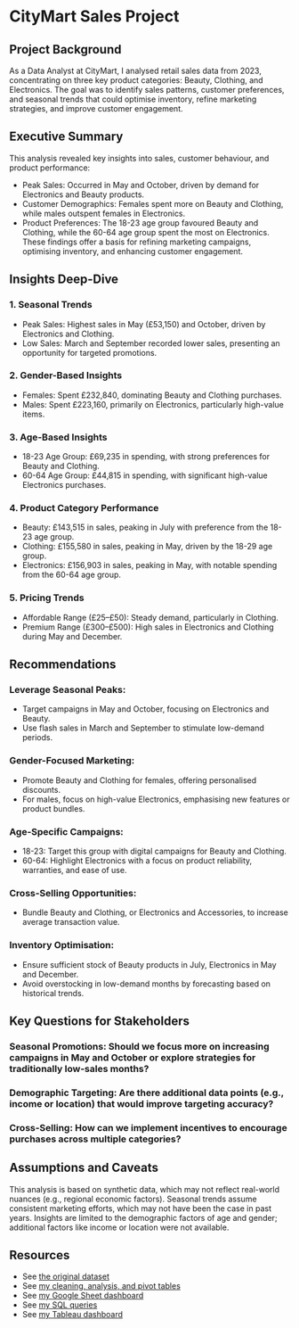 # CityMart Sales Project

## Project Background
As a Data Analyst at CityMart, I analysed retail sales data from 2023, concentrating on three key product categories: Beauty, Clothing, and Electronics. The goal was to identify sales patterns, customer preferences, and seasonal trends that could optimise inventory, refine marketing strategies, and improve customer engagement.

## Executive Summary
This analysis revealed key insights into sales, customer behaviour, and product performance:
  - Peak Sales: Occurred in May and October, driven by demand for Electronics and Beauty products.
  - Customer Demographics: Females spent more on Beauty and Clothing, while males outspent females in Electronics.
  - Product Preferences: The 18-23 age group favoured Beauty and Clothing, while the 60-64 age group spent the most on Electronics.
These findings offer a basis for refining marketing campaigns, optimising inventory, and enhancing customer engagement.

## Insights Deep-Dive
### 1. Seasonal Trends
  - Peak Sales: Highest sales in May (£53,150) and October, driven by Electronics and Clothing.
  - Low Sales: March and September recorded lower sales, presenting an opportunity for targeted promotions.
### 2. Gender-Based Insights
  - Females: Spent £232,840, dominating Beauty and Clothing purchases.
  - Males: Spent £223,160, primarily on Electronics, particularly high-value items.
### 3. Age-Based Insights
  - 18-23 Age Group: £69,235 in spending, with strong preferences for Beauty and Clothing.
  - 60-64 Age Group: £44,815 in spending, with significant high-value Electronics purchases.
### 4. Product Category Performance
  - Beauty: £143,515 in sales, peaking in July with preference from the 18-23 age group.
  - Clothing: £155,580 in sales, peaking in May, driven by the 18-29 age group.
  - Electronics: £156,903 in sales, peaking in May, with notable spending from the 60-64 age group.
### 5. Pricing Trends
  - Affordable Range (£25–£50): Steady demand, particularly in Clothing.
  - Premium Range (£300–£500): High sales in Electronics and Clothing during May and December.

## Recommendations
### Leverage Seasonal Peaks:
  - Target campaigns in May and October, focusing on Electronics and Beauty.
  - Use flash sales in March and September to stimulate low-demand periods.
### Gender-Focused Marketing:
  - Promote Beauty and Clothing for females, offering personalised discounts.
  - For males, focus on high-value Electronics, emphasising new features or product bundles.
### Age-Specific Campaigns:
  - 18-23: Target this group with digital campaigns for Beauty and Clothing.
  - 60-64: Highlight Electronics with a focus on product reliability, warranties, and ease of use.
### Cross-Selling Opportunities:
  - Bundle Beauty and Clothing, or Electronics and Accessories, to increase average transaction value.
### Inventory Optimisation:
  - Ensure sufficient stock of Beauty products in July, Electronics in May and December.
  - Avoid overstocking in low-demand months by forecasting based on historical trends.
## Key Questions for Stakeholders
### Seasonal Promotions: Should we focus more on increasing campaigns in May and October or explore strategies for traditionally low-sales months?
### Demographic Targeting: Are there additional data points (e.g., income or location) that would improve targeting accuracy?
### Cross-Selling: How can we implement incentives to encourage purchases across multiple categories?
## Assumptions and Caveats
This analysis is based on synthetic data, which may not reflect real-world nuances (e.g., regional economic factors).
Seasonal trends assume consistent marketing efforts, which may not have been the case in past years.
Insights are limited to the demographic factors of age and gender; additional factors like income or location were not available.
## Resources
- See [the original dataset](https://github.com/Mazedaa/CityMart-Retail-Sales-Project/blob/main/original_retail_sales%20-%20dataset.csv) 
- See [my cleaning, analysis, and pivot tables](https://github.com/Mazedaa/CityMart-Retail-Sales-Project/blob/main/citymart_retail_sales.xlsx) 
- See [my Google Sheet dashboard](https://github.com/Mazedaa/CityMart-Retail-Sales-Project/blob/main/GooglesheetDashboard.png)
- See [my SQL queries](https://github.com/Mazedaa/CityMart-Retail-Sales-Project/blob/main/citymart_sales.sql)
- See [my Tableau dashboard](https://github.com/Mazedaa/CityMart-Retail-Sales-Project/blob/main/TableauDashboard.png)

